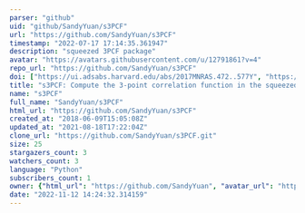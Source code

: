 ```yaml
---
parser: "github"
uid: "github/SandyYuan/s3PCF"
url: "https://github.com/SandyYuan/s3PCF"
timestamp: "2022-07-17 17:14:35.361947"
description: "squeezed 3PCF package"
avatar: "https://avatars.githubusercontent.com/u/12791861?v=4"
repo_url: "https://github.com/SandyYuan/s3PCF"
doi: ["https://ui.adsabs.harvard.edu/abs/2017MNRAS.472..577Y", "https://ui.adsabs.harvard.edu/abs/2020ascl.soft05009Y/abstract"]
title: "s3PCF: Compute the 3-point correlation function in the squeezed limit"
name: "s3PCF"
full_name: "SandyYuan/s3PCF"
html_url: "https://github.com/SandyYuan/s3PCF"
created_at: "2018-06-09T15:05:08Z"
updated_at: "2021-08-18T17:22:04Z"
clone_url: "https://github.com/SandyYuan/s3PCF.git"
size: 25
stargazers_count: 3
watchers_count: 3
language: "Python"
subscribers_count: 1
owner: {"html_url": "https://github.com/SandyYuan", "avatar_url": "https://avatars.githubusercontent.com/u/12791861?v=4", "login": "SandyYuan", "type": "User"}
date: "2022-11-12 14:24:32.314159"
---
```

